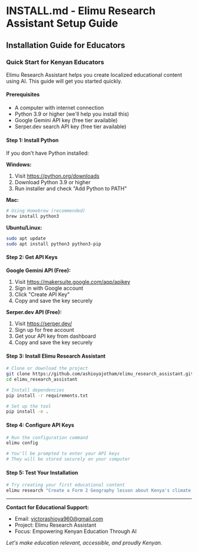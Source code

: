 # INSTALL.md - Elimu Research Assistant Setup Guide

## Installation Guide for Educators

### Quick Start for Kenyan Educators

Elimu Research Assistant helps you create localized educational content using AI. This guide will get you started quickly.

#### Prerequisites
- A computer with internet connection
- Python 3.9 or higher (we'll help you install this)
- Google Gemini API key (free tier available)
- Serper.dev search API key (free tier available)

#### Step 1: Install Python
If you don't have Python installed:

**Windows:**
1. Visit https://python.org/downloads
2. Download Python 3.9 or higher
3. Run installer and check "Add Python to PATH"

**Mac:**
```bash
# Using Homebrew (recommended)
brew install python3
```

**Ubuntu/Linux:**
```bash
sudo apt update
sudo apt install python3 python3-pip
```

#### Step 2: Get API Keys

**Google Gemini API (Free):**
1. Visit https://makersuite.google.com/app/apikey
2. Sign in with Google account
3. Click "Create API Key"
4. Copy and save the key securely

**Serper.dev API (Free):**
1. Visit https://serper.dev/
2. Sign up for free account
3. Get your API key from dashboard
4. Copy and save the key securely

#### Step 3: Install Elimu Research Assistant

```bash
# Clone or download the project
git clone https://github.com/ashioyajotham/elimu_research_assistant.git
cd elimu_research_assistant

# Install dependencies
pip install -r requirements.txt

# Set up the tool
pip install -e .
```

#### Step 4: Configure API Keys

```bash
# Run the configuration command
elimu config

# You'll be prompted to enter your API keys
# They will be stored securely on your computer
```

#### Step 5: Test Your Installation

```bash
# Try creating your first educational content
elimu research "Create a Form 2 Geography lesson about Kenya's climate zones"
```

---

**Contact for Educational Support:**
- Email: victorashioya960@gmail.com
- Project: Elimu Research Assistant
- Focus: Empowering Kenyan Education Through AI

*Let's make education relevant, accessible, and proudly Kenyan.*
